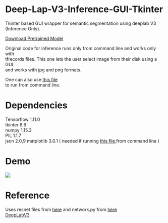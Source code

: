 # Deep-Lap-V3-Inference-GUI-Tkinter
Tkinter based GUI wrapper for semantic segmentation using deeplab V3 (Inference Only).

[ Download Pretrained Model ]( https://www.dropbox.com/sh/s7sx69pqjhrk0s4/AACXWCRd9JJ0zvcvDES9G3sba?dl=0 )  
  
Original code for inference runs only from command line and works only with  
tfrecords files. This one lets the user select image from their disk using a GUI  
and works with jpg and png formats.  

One can also use [ this file ]( https://github.com/getmlcode/Deep-Lap-V3-Inference-GUI-Tkinter/blob/master/semanticSegmentation.py )  
to run from command line.  

# Dependencies  
Tensorflow 1.11.0  
tkinter 8.6  
numpy 1.15.3  
PIL 1.1.7  
json 2.0,9
matplotlib 3.0.1 ( needed if running [ this file ]( https://github.com/getmlcode/Deep-Lap-V3-Inference-GUI-Tkinter/blob/master/semanticSegmentation.py ) from command line )  

# Demo
![](semSegDeepLab.gif)

# Reference
Uses resnet files from [here](https://github.com/sthalles/deeplab_v3/tree/master/resnet)
and network.py from [here](https://github.com/sthalles/deeplab_v3)  
[DeepLabV3](https://arxiv.org/pdf/1706.05587.pdf)

